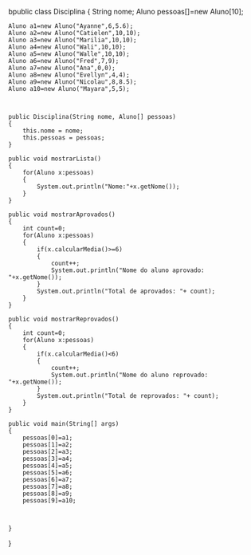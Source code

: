 bpublic class Disciplina 
{
	String nome;
	Aluno pessoas[]=new Aluno[10];
	
	Aluno a1=new Aluno("Ayanne",6,5.6);
	Aluno a2=new Aluno("Catielen",10,10);
	Aluno a3=new Aluno("Marilia",10,10);
	Aluno a4=new Aluno("Wali",10,10);
	Aluno a5=new Aluno("Walle",10,10);
	Aluno a6=new Aluno("Fred",7,9);
	Aluno a7=new Aluno("Ana",0,0);
	Aluno a8=new Aluno("Evellyn",4,4);
	Aluno a9=new Aluno("Nicolau",8,8.5);
	Aluno a10=new Aluno("Mayara",5,5);
	
	
	
	public Disciplina(String nome, Aluno[] pessoas) 
	{
		this.nome = nome;
		this.pessoas = pessoas;
	}
	
	public void mostrarLista()
	{
		for(Aluno x:pessoas)
		{
			System.out.println("Nome:"+x.getNome());
		}
	}
	
	public void mostrarAprovados() 
	{
		int count=0;
		for(Aluno x:pessoas)
		{
			if(x.calcularMedia()>=6)
			{
				count++;
				System.out.println("Nome do aluno aprovado: "+x.getNome());
			}
			System.out.println("Total de aprovados: "+ count);
		}
	}
	
	public void mostrarReprovados() 
	{
		int count=0;
		for(Aluno x:pessoas)
		{
			if(x.calcularMedia()<6)
			{
				count++;
				System.out.println("Nome do aluno reprovado: "+x.getNome());
			}
			System.out.println("Total de reprovados: "+ count);
		}
	}
	
	public void main(String[] args)
	{
		pessoas[0]=a1;
		pessoas[1]=a2;
		pessoas[2]=a3;
		pessoas[3]=a4;
		pessoas[4]=a5;
		pessoas[5]=a6;
		pessoas[6]=a7;
		pessoas[7]=a8;
		pessoas[8]=a9;
		pessoas[9]=a10;
		
		
		
	}
	
}